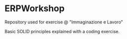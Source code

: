 # ERPWorkshop
Repository used for exercise @ "Immaginazione e Lavoro"

Basic SOLID principles explained with a coding exercise. 
